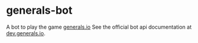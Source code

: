 # generals-bot

A bot to play the game [generals.io](http://generals.io)
See the official bot api documentation at [dev.generals.io](http://dev.generals.io).
